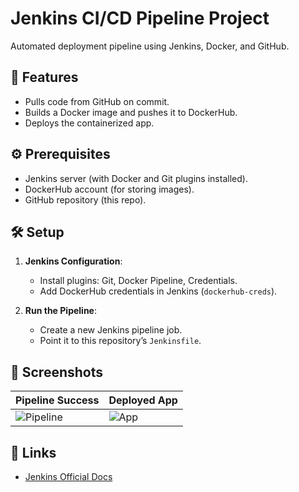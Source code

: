 # Jenkins CI/CD Pipeline Project  
Automated deployment pipeline using Jenkins, Docker, and GitHub.  

## 🚀 Features  
- Pulls code from GitHub on commit.  
- Builds a Docker image and pushes it to DockerHub.  
- Deploys the containerized app.  

## ⚙️ Prerequisites  
- Jenkins server (with Docker and Git plugins installed).  
- DockerHub account (for storing images).  
- GitHub repository (this repo).  

## 🛠️ Setup  
1. **Jenkins Configuration**:  
   - Install plugins: Git, Docker Pipeline, Credentials.  
   - Add DockerHub credentials in Jenkins (`dockerhub-creds`).  

2. **Run the Pipeline**:  
   - Create a new Jenkins pipeline job.  
   - Point it to this repository’s `Jenkinsfile`.  

## 📸 Screenshots  
| Pipeline Success | Deployed App |  
|------------------|--------------|  
| ![Pipeline](screenshots/pipeline.png) | ![App](screenshots/app.png) |  

## 🔗 Links  
- [Jenkins Official Docs](https://www.jenkins.io/doc/)  
